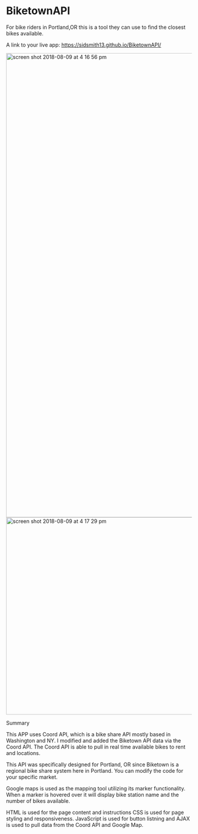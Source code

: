 # BiketownAPI
For bike riders in Portland,OR this is a tool they can use to find the closest bikes available. 

A link to your live app: https://sidsmith13.github.io/BiketownAPI/

<img width="1261" alt="screen shot 2018-08-09 at 4 16 56 pm" src="https://user-images.githubusercontent.com/29667261/43932606-e0835f12-9bf9-11e8-8893-1e42012bd828.png">

<img width="536" alt="screen shot 2018-08-09 at 4 17 29 pm" src="https://user-images.githubusercontent.com/29667261/43932504-599438fa-9bf9-11e8-8e45-8ac64133eeb4.png">


Summary

This APP uses Coord API, which is a bike share API mostly based in Washington and NY. I modified and added the Biketown API data via the Coord API. The Coord API is able to pull in real time available bikes to rent and locations.

This API was specifically designed for Portland, OR since Biketown is a regional bike share system here in Portland. You can modify the code for your specific market.

Google maps is used as the mapping tool utilizing its marker functionality. When a marker is hovered over it will display bike station name and the number of bikes available.

HTML is used for the page content and instructions
CSS is used for page styling and responsiveness.
JavaScript is used for button listning and AJAX is used to pull data from the Coord API and Google Map.
